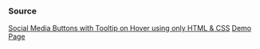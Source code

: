 ### Source

[Social Media Buttons with Tooltip on Hover using only HTML & CSS](https://youtu.be/ETvRZgrcFj8)
[Demo Page](https://hibixby.github.io/FrontEnd-CloneCoding/Buttons%20with%20Tooltip/)
